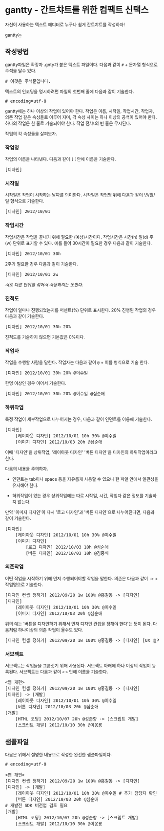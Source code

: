 # gantty - 간트챠트를 위한 컴팩트 신택스

자신이 사용하는 텍스트 에디터로 누구나 쉽게 간트챠트를 작성하자!

gantty는 

## 작성방법

gantty파일은 확장자 .gnty가 붙은 텍스트 파일이다.
다음과 같이 `#` + 문자열 형식으로 주석을 달수 있다.

<pre>
# 이것은 주석문입니다.
</pre>

텍스트의 인코딩을 명시하려면 파일의 첫번째 줄에 다음과 같이 기술한다.

<pre>
# encoding=utf-8
</pre>

gantty에는 하나 이상의 작업이 있어야 한다. 작업은 이름, 시작일, 작업시간, 작업자, 의존 작업 같은 속성들로 이루어 지며, 각 속성 사이는 하나 이상의 공백이 있어야 한다. 하나의 작업은 한 줄로 기술되어야 한다. 작업 전/후의 빈 줄은 무시된다.

작업의 각 속성들을 살펴보자.

### 작업명
작업의 이름을 나타낸다.
다음과 같이 `[` `]`안에 이름을 기술한다.

<pre>
[디자인]
</pre>

### 시작일
시작일은 작업이 시작하는 날짜를 의미한다.
시작일은 작업명 뒤에 다음과 같이 년/월/일 형식으로 기술한다.

<pre>
[디자인] 2012/10/01
</pre>

### 작업시간
작업시간은 작업을 끝내기 위해 필요한 (예상)시간이다. 
작업시간은 시간(h) 일(d) 주(w) 단위로 표기할 수 있다. 
예를 들어 30시간이 필요한 경우 다음과 같이 기술한다.

<pre>
[디자인] 2012/10/01 30h
</pre>

2주가 필요한 경우 다음과 같이 기술한다.

<pre>
[디자인] 2012/10/01 2w
</pre>

*서로 다른 단위를 섞어서 사용하지는 못한다.*

### 진척도
작업이 얼마나 진행되었는지를 퍼센트(%) 단위로 표시한다.
20% 진행된 작업의 경우 다음과 같이 기술한다.

<pre>
[디자인] 2012/10/01 30h 20%
</pre>

진척도를 기술하지 않으면 기본값은 0%이다.

### 작업자
작업을 수행할 사람을 말한다.
작업자는 다음과 같이 `@` + 이름 형식으로 기술 한다.

<pre>
[디자인] 2012/10/01 30h 20% @이수일
</pre>

한명 이상인 경우 이어서 기술한다.

<pre>
[디자인] 2012/10/01 30h 20% @이수일 @심순애
</pre>

### 하위작업
특정 작업이 세부작업으로 나누어지는 경우, 다음과 같이 인던트를 이용해 기술한다.

<pre>
[디자인]
    [레이아웃 디자인] 2012/10/01 10h 30% @이수일
    [이미지 디자인] 2012/10/03 20h @심순애
</pre>

이때 '디자인'을 상위작업, '레이아웃 디자인' '버튼 디자인'을 디자인의 하위작업이라고 한다.

다음의 내용을 주의하자.

* 인던트는 tab이나 space 등을 자유롭게 사용할 수 있으나 한 파일 안에서 일관성을 유지해야 한다.

* 하위작업이 있는 경우 상위작업에는 따로 시작일, 시간, 작업자 같은 정보를 기술하지 않는다.

만약 '이미지 디자인'이 다시 '로고 디자인'과 '버튼 디자인'으로 나누어진다면, 다음과 같이 기술한다.

<pre>
[디자인]
    [레이아웃 디자인] 2012/10/01 10h 30% @이수일
    [이미지 디자인]
        [로고 디자인] 2012/10/03 10h @심순애
        [버튼 디자인] 2012/10/03 10h @김중배
</pre>


### 의존작업
어떤 작업을 시작하기 위해 먼저 수행되어야할 작업을 말한다.
의존은 다음과 같이 `->` + 작업명으로 기술한다.

<pre>
[디자인 컨셉 정하기] 2012/09/20 1w 100% @홍길동 -> [디자인]
[디자인]
    [레이아웃 디자인] 2012/10/01 10h 30% @이수일
    [이미지 디자인] 2012/10/03 20h @심순애
</pre>

위의 예는 '버튼을 디자인하기 위해서 먼저 디자인 컨셉을 정해야 한다'는 뜻이 된다.
다음처럼 하나이상의 의존 작업이 올수도 있다.

<pre>
[디자인 컨셉 정하기] 2012/09/20 1w 100% @홍길동 -> [디자인] [UX 설계]
</pre>

### 서브젝트

서브젝트는 작업들을 그룹짓기 위해 사용된다. 서브젝트 아래에 하나 이상의 작업이 등록된다.
서브젝트는 다음과 같이 `<` `>` 안에 이름을 기술한다.

<pre>
&lt;웹 개편&gt;
[디자인 컨셉 정하기] 2012/09/20 1w 100% @홍길동 -> [디자인]
[디자인] -> [개발]
    [레이아웃 디자인] 2012/10/01 10h 30% @이수일
    [버튼 디자인] 2012/10/03 20h @심순애
[개발]
    [HTML 코딩] 2012/10/07 20h @성춘향 -> [스크립트 개발]
    [스크립트 개발] 2012/10/10 30h @이몽룡
</pre>

## 샘플파일

다음은 위에서 설명한 내용으로 작성한 완전한 샘플파일이다.

<pre>
# encoding=utf-8

&lt;웹 개편&gt;
[디자인 컨셉 정하기] 2012/09/20 1w 100% @홍길동 -> [디자인]
[디자인] -> [개발]
    [레이아웃 디자인] 2012/10/01 10h 30% @이수일 # 추가 담당자 확인 필요
    [버튼 디자인] 2012/10/03 20h @심순애
# 개발전 SDK 버전업 검토 필요
[개발]
    [HTML 코딩] 2012/10/07 20h @성춘향 -> [스크립트 개발]
    [스크립트 개발] 2012/10/10 30h @이몽룡
</pre>

